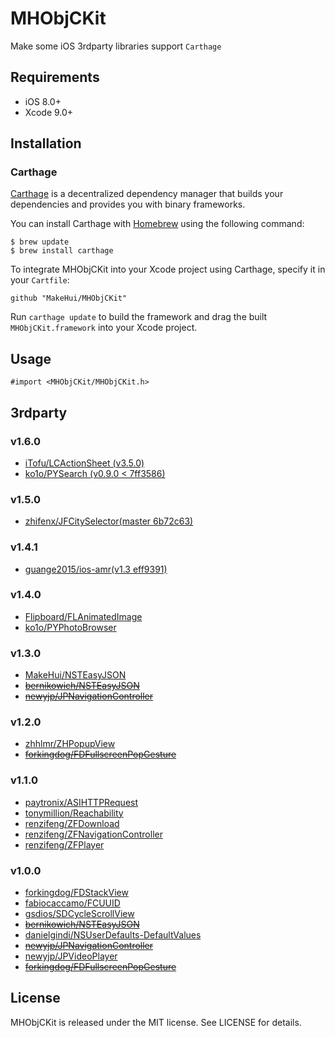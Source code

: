 # MHObjCKit

Make some iOS 3rdparty libraries support `Carthage`

## Requirements

- iOS 8.0+
- Xcode 9.0+

## Installation

### Carthage

[Carthage](https://github.com/Carthage/Carthage) is a decentralized dependency manager that builds your dependencies and provides you with binary frameworks.

You can install Carthage with [Homebrew](http://brew.sh/) using the following command:

```
$ brew update
$ brew install carthage
```

To integrate MHObjCKit into your Xcode project using Carthage, specify it in your `Cartfile`:

```
github "MakeHui/MHObjCKit"
```

Run `carthage update` to build the framework and drag the built `MHObjCKit.framework` into your Xcode project.

## Usage

```
#import <MHObjCKit/MHObjCKit.h>
```

## 3rdparty

### v1.6.0

- [iTofu/LCActionSheet (v3.5.0)](https://github.com/iTofu/LCActionSheet)
- [ko1o/PYSearch (v0.9.0 < 7ff3586)](https://github.com/ko1o/PYSearch)

### v1.5.0

- [zhifenx/JFCitySelector(master 6b72c63)](https://github.com/zhifenx/JFCitySelector)

### v1.4.1

- [guange2015/ios-amr(v1.3 eff9391)](https://github.com/guange2015/ios-amr)

### v1.4.0

- [Flipboard/FLAnimatedImage](https://github.com/Flipboard/FLAnimatedImage)
- [ko1o/PYPhotoBrowser](https://github.com/ko1o/PYPhotoBrowser)

### v1.3.0

- [MakeHui/NSTEasyJSON](https://github.com/MakeHui/NSTEasyJSON)
- ~~[bernikowich/NSTEasyJSON](https://github.com/bernikowich/NSTEasyJSON)~~
- ~~[newyjp/JPNavigationController](https://github.com/newyjp/JPNavigationController)~~

### v1.2.0

- [zhhlmr/ZHPopupView](https://github.com/zhhlmr/ZHPopupView)
- ~~[forkingdog/FDFullscreenPopGesture](https://github.com/forkingdog/FDFullscreenPopGesture)~~

### v1.1.0

- [paytronix/ASIHTTPRequest](https://github.com/paytronix/ASIHTTPRequest)
- [tonymillion/Reachability](https://github.com/tonymillion/Reachability)
- [renzifeng/ZFDownload](https://github.com/renzifeng/ZFDownload)
- [renzifeng/ZFNavigationController](https://github.com/renzifeng/ZFNavigationController)
- [renzifeng/ZFPlayer](https://github.com/renzifeng/ZFPlayer)

### v1.0.0

- [forkingdog/FDStackView](https://github.com/forkingdog/FDStackView)
- [fabiocaccamo/FCUUID](https://github.com/fabiocaccamo/FCUUID)
- [gsdios/SDCycleScrollView](https://github.com/gsdios/SDCycleScrollView)
- ~~[bernikowich/NSTEasyJSON](https://github.com/bernikowich/NSTEasyJSON)~~
- [danielgindi/NSUserDefaults-DefaultValues](https://github.com/danielgindi/NSUserDefaults-DefaultValues)
- ~~[newyjp/JPNavigationController](https://github.com/newyjp/JPNavigationController)~~
- [newyjp/JPVideoPlayer](https://github.com/newyjp/JPVideoPlayer)
- ~~[forkingdog/FDFullscreenPopGesture](https://github.com/forkingdog/FDFullscreenPopGesture)~~

## License

MHObjCKit is released under the MIT license. See LICENSE for details.
